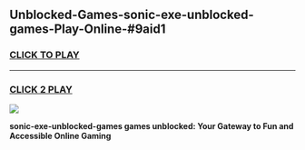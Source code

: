 
## Unblocked-Games-sonic-exe-unblocked-games-Play-Online-#9aid1
<h3>
<a href="https://premium.freeplayer.one?title=sonic-exe-unblocked-games&ref=27F">CLICK TO PLAY</a></h3>
<hr>

<h3>
<a href="https://premium.freeplayer.one?title=sonic-exe-unblocked-games&ref=27F">CLICK 2 PLAY</a>
  
</h3>

<a href="https://premium.freeplayer.one?title=sonic-exe-unblocked-games&ref=27F"><img src="https://clearcache.store/games.png"></a>


**sonic-exe-unblocked-games games unblocked: Your Gateway to Fun and Accessible Online Gaming**
